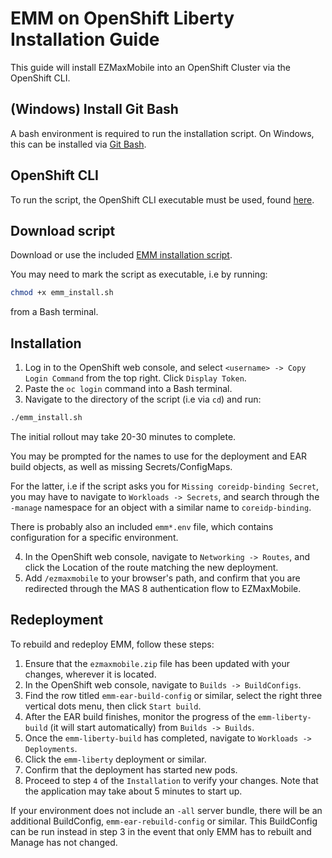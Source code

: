 # EMM on OpenShift Liberty Installation Guide
This guide will install EZMaxMobile into an OpenShift Cluster via the OpenShift CLI.
## (Windows) Install Git Bash
A bash environment is required to run the installation script. On Windows, this can be installed via [Git Bash](https://git-scm.com/downloads).
## OpenShift CLI
To run the script, the OpenShift CLI executable must be used, found [here](https://docs.openshift.com/container-platform/4.12/cli_reference/openshift_cli/getting-started-cli.html).
## Download script
Download or use the included [EMM installation script](emm_install.sh).

You may need to mark the script as executable, i.e by running:
```bash
chmod +x emm_install.sh
```

from a Bash terminal.
## Installation
1. Log in to the OpenShift web console, and select `<username> -> Copy Login Command` from the top right. Click `Display Token`.
2. Paste the `oc login` command into a Bash terminal.
3. Navigate to the directory of the script (i.e via `cd`) and run:
```bash
./emm_install.sh
```
The initial rollout may take 20-30 minutes to complete.

You may be prompted for the names to use for the deployment and EAR build objects, as well as missing Secrets/ConfigMaps.

For the latter, i.e if the script asks you for `Missing coreidp-binding Secret`, you may have to navigate to `Workloads -> Secrets`,
and search through the `-manage` namespace for an object with a similar name to `coreidp-binding`.

There is probably also an included `emm*.env` file, which contains configuration for a specific environment.

4. In the OpenShift web console, navigate to `Networking -> Routes`, and click the Location of the route matching the new deployment.
5. Add `/ezmaxmobile` to your browser's path, and confirm that you are redirected through the MAS 8 authentication flow to EZMaxMobile.

## Redeployment
To rebuild and redeploy EMM, follow these steps:
1. Ensure that the `ezmaxmobile.zip` file has been updated with your changes, wherever it is located.
2. In the OpenShift web console, navigate to `Builds -> BuildConfigs`.
3. Find the row titled `emm-ear-build-config` or similar, select the right three vertical dots menu, then click `Start build`.
4. After the EAR build finishes, monitor the progress of the `emm-liberty-build` (it will start automatically) from `Builds -> Builds`.
5. Once the `emm-liberty-build` has completed, navigate to `Workloads -> Deployments`.
6. Click the `emm-liberty` deployment or similar.
7. Confirm that the deployment has started new pods.
8. Proceed to step `4` of the `Installation` to verify your changes. Note that the application may take about 5 minutes to start up.

If your environment does not include an `-all` server bundle, there will be an additional BuildConfig, `emm-ear-rebuild-config` or similar. This BuildConfig can be run instead in step 3 in the event that only EMM has to rebuilt and Manage has not changed.